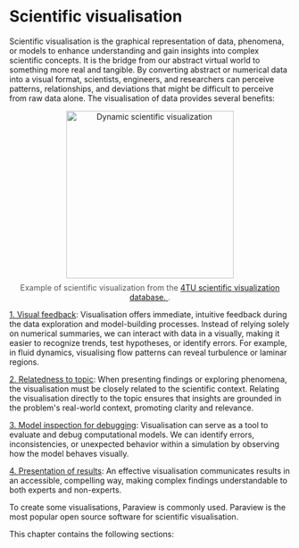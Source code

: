 # Scientific visualisation

Scientific visualisation is the graphical representation of data, phenomena, or models to enhance understanding and gain insights into complex scientific concepts. It is the bridge from our abstract virtual world to something more real and tangible. By converting abstract or numerical data into a visual format, scientists, engineers, and researchers can perceive patterns, relationships, and deviations that might be difficult to perceive from raw data alone. The visualisation of data provides several benefits:

<figure id="fig-indenter-video" style="text-align: center; margin: auto;">
  <img id="dynamic-image" alt="Dynamic scientific visualization" style="width: 300px;">
  <figcaption style="margin-top: 8px; font-size: 14px; color: #555; text-align: center;">
    Example of scientific visualization from the 
    <a href="https://data.4tu.nl/search?search=scientific_visualisation" target="_blank" rel="noopener noreferrer">
      4TU scientific visualization database.
    </a>.
  </figcaption>
</figure>

<script>
  // List of images to display
  const images = [
    {
      src: "https://data.4tu.nl/thumbnails/5519319c-87e8-4329-8ab7-7a3863c2451f.gif",
      alt: "Fluid microstructure interaction"
    },
    {
      src: "https://data.4tu.nl/thumbnails/228662c1-a6d8-4736-9eb2-aa6d0289775a.gif",
      alt: "Hydroelastic response of floating solar farm"
    },
    {
      src: "https://data.4tu.nl/thumbnails/621dd1d1-6afa-452e-8f1a-58ea2b617164.gif",
      alt: "Streamlines of flow through a rock microstructure"
    },
        {
      src: "https://data.4tu.nl/thumbnails/e4fb265b-f05b-4a8e-b2c0-afde16240d45.png",
      alt: "Elastoplastic compression and flow through"
    },
        {
      src: "https://data.4tu.nl/thumbnails/5af44748-8c5a-43b8-b16c-36e109de1a6b.gif",
      alt: "Flow trough dissolving rock microstructure"
    },
        {
      src: "https://data.4tu.nl/thumbnails/1fa79b0b-3e6e-474c-a602-6bd74f76b1f9.gif",
      alt: "Faulted reservoir reactivation due to trap charging"
    }
  ];

  // Select a random image
  const randomImage = images[Math.floor(Math.random() * images.length)];

  // Set the image source and alt text
  const imageElement = document.getElementById("dynamic-image");
  imageElement.src = randomImage.src;
  imageElement.alt = randomImage.alt;
</script>


<u>1. Visual feedback</u>:
Visualisation offers immediate, intuitive feedback during the data exploration and model-building processes. Instead of relying solely on numerical summaries, we can interact with data in a visually, making it easier to recognize trends, test hypotheses, or identify errors. For example, in fluid dynamics, visualising flow patterns can reveal turbulence or laminar regions.

<u>2. Relatedness to topic</u>:
When presenting findings or exploring phenomena, the visualisation must be closely related to the scientific context. Relating the visualisation directly to the topic ensures that insights are grounded in the problem's real-world context, promoting clarity and relevance.

<u>3. Model inspection for debugging</u>:
Visualisation can serve as a tool to evaluate and debug computational models. We can identify errors, inconsistencies, or unexpected behavior within a simulation by observing how the model behaves visually.

<u>4. Presentation of results</u>:
An effective visualisation communicates results in an accessible, compelling way, making complex findings understandable to both experts and non-experts. 

To create some visualisations, Paraview is commonly used. Paraview is the most popular open source software for scientific visualisation. 

This chapter contains the following sections:

```{tableofcontents}
```